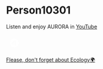 <html lang="ru">
<head>
  <meta charset="UTF-8">
  <title>Person10301</title>
  <link rel="stylesheet" href="css/style.css">
<link rel="stylesheet" href="https://cdnjs.cloudflare.com/ajax/libs/font-awesome/6.4.2/css/all.min.css">
</head>
<body>
  <div class="content">
    <h1>Person10301</h1>
    <p>Listen and enjoy AURORA in <a href="https://youtube.com/@auroramusic" class="link">YouTube</a>
    </p>
  </div>
  <div class="button-container">
    <a href="https://t.me/person10301" class="button"><i class="fab fa-telegram-plane"></i></a>
    <a href="https://vk.com/person10301" class="button"><i class="fab fa-vk"></i></a>
    <a href="https://4pda.to/forum/index.php?showuser=9050872" class="button">
     <svg class="custom-icon" width="44" height="44" viewBox="0 0 108 108" xmlns="http://www.w3.org/2000/svg">
        <path fill="#FFFFFF" d="m54 25a29 29 0 1 0 29 29 29 29 0 0 0-29-29zm13.69 45.92h-11.69l-.08-6.4h-20.45v-10l15.33-17.44h16.89z"/>
        <path fill="#FFFFFF" d="m47.16 56.6 8.59.01v-9.56z"/>
      </svg>
    </a>
    <a href="https://github.com/person10301" class="button"><i class="fab fa-github"></i></a>
  </div>
  <div class="ecology-message">
    <p><a href="https://news.mongabay.com/" class="link">Flease, don't forget about Ecology🌍</a></p>
  </div>
</body>
</html>
